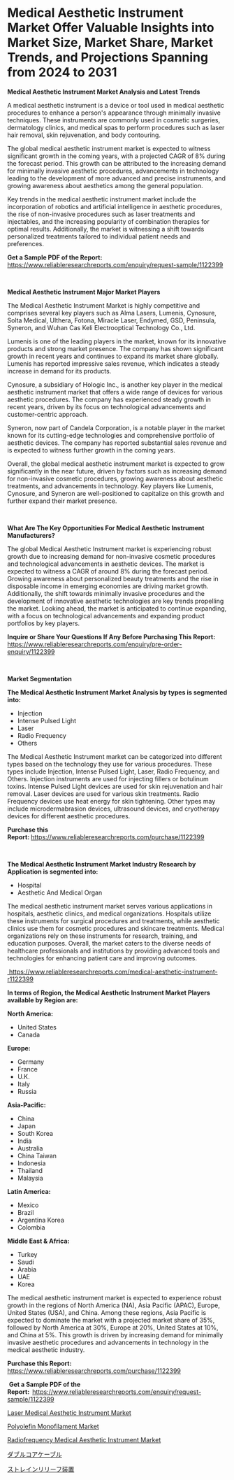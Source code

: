 <p><h1>Medical Aesthetic Instrument Market Offer Valuable Insights into Market Size, Market Share, Market Trends, and Projections Spanning from 2024 to 2031</h1></p><p><strong>Medical Aesthetic Instrument Market Analysis and Latest Trends</strong></p>
<p><p>A medical aesthetic instrument is a device or tool used in medical aesthetic procedures to enhance a person's appearance through minimally invasive techniques. These instruments are commonly used in cosmetic surgeries, dermatology clinics, and medical spas to perform procedures such as laser hair removal, skin rejuvenation, and body contouring.</p><p>The global medical aesthetic instrument market is expected to witness significant growth in the coming years, with a projected CAGR of 8% during the forecast period. This growth can be attributed to the increasing demand for minimally invasive aesthetic procedures, advancements in technology leading to the development of more advanced and precise instruments, and growing awareness about aesthetics among the general population.</p><p>Key trends in the medical aesthetic instrument market include the incorporation of robotics and artificial intelligence in aesthetic procedures, the rise of non-invasive procedures such as laser treatments and injectables, and the increasing popularity of combination therapies for optimal results. Additionally, the market is witnessing a shift towards personalized treatments tailored to individual patient needs and preferences.</p></p>
<p><strong>Get a Sample PDF of the Report:&nbsp;</strong> <a href="https://www.reliableresearchreports.com/enquiry/request-sample/1122399">https://www.reliableresearchreports.com/enquiry/request-sample/1122399</a></p>
<p>&nbsp;</p>
<p><strong>Medical Aesthetic Instrument Major Market Players</strong></p>
<p><p>The Medical Aesthetic Instrument Market is highly competitive and comprises several key players such as Alma Lasers, Lumenis, Cynosure, Solta Medical, Ulthera, Fotona, Miracle Laser, Endymed, GSD, Peninsula, Syneron, and Wuhan Cas Keli Electrooptical Technology Co., Ltd.</p><p>Lumenis is one of the leading players in the market, known for its innovative products and strong market presence. The company has shown significant growth in recent years and continues to expand its market share globally. Lumenis has reported impressive sales revenue, which indicates a steady increase in demand for its products.</p><p>Cynosure, a subsidiary of Hologic Inc., is another key player in the medical aesthetic instrument market that offers a wide range of devices for various aesthetic procedures. The company has experienced steady growth in recent years, driven by its focus on technological advancements and customer-centric approach.</p><p>Syneron, now part of Candela Corporation, is a notable player in the market known for its cutting-edge technologies and comprehensive portfolio of aesthetic devices. The company has reported substantial sales revenue and is expected to witness further growth in the coming years.</p><p>Overall, the global medical aesthetic instrument market is expected to grow significantly in the near future, driven by factors such as increasing demand for non-invasive cosmetic procedures, growing awareness about aesthetic treatments, and advancements in technology. Key players like Lumenis, Cynosure, and Syneron are well-positioned to capitalize on this growth and further expand their market presence.</p></p>
<p>&nbsp;</p>
<p><strong>What Are The Key Opportunities For Medical Aesthetic Instrument Manufacturers?</strong></p>
<p><p>The global Medical Aesthetic Instrument market is experiencing robust growth due to increasing demand for non-invasive cosmetic procedures and technological advancements in aesthetic devices. The market is expected to witness a CAGR of around 8% during the forecast period. Growing awareness about personalized beauty treatments and the rise in disposable income in emerging economies are driving market growth. Additionally, the shift towards minimally invasive procedures and the development of innovative aesthetic technologies are key trends propelling the market. Looking ahead, the market is anticipated to continue expanding, with a focus on technological advancements and expanding product portfolios by key players.</p></p>
<p><strong>Inquire or Share Your Questions If Any Before Purchasing This Report:</strong> <a href="https://www.reliableresearchreports.com/enquiry/pre-order-enquiry/1122399">https://www.reliableresearchreports.com/enquiry/pre-order-enquiry/1122399</a></p>
<p>&nbsp;</p>
<p><strong>Market Segmentation</strong></p>
<p><strong>The Medical Aesthetic Instrument Market Analysis by types is segmented into:</strong></p>
<p><ul><li>Injection</li><li>Intense Pulsed Light</li><li>Laser</li><li>Radio Frequency</li><li>Others</li></ul></p>
<p><p>The Medical Aesthetic Instrument market can be categorized into different types based on the technology they use for various procedures. These types include Injection, Intense Pulsed Light, Laser, Radio Frequency, and Others. Injection instruments are used for injecting fillers or botulinum toxins. Intense Pulsed Light devices are used for skin rejuvenation and hair removal. Laser devices are used for various skin treatments. Radio Frequency devices use heat energy for skin tightening. Other types may include microdermabrasion devices, ultrasound devices, and cryotherapy devices for different aesthetic procedures.</p></p>
<p><strong>Purchase this Report:&nbsp;</strong><a href="https://www.reliableresearchreports.com/purchase/1122399">https://www.reliableresearchreports.com/purchase/1122399</a></p>
<p>&nbsp;</p>
<p><strong>The Medical Aesthetic Instrument Market Industry Research by Application is segmented into:</strong></p>
<p><ul><li>Hospital</li><li>Aesthetic And Medical Organ</li></ul></p>
<p><p>The medical aesthetic instrument market serves various applications in hospitals, aesthetic clinics, and medical organizations. Hospitals utilize these instruments for surgical procedures and treatments, while aesthetic clinics use them for cosmetic procedures and skincare treatments. Medical organizations rely on these instruments for research, training, and education purposes. Overall, the market caters to the diverse needs of healthcare professionals and institutions by providing advanced tools and technologies for enhancing patient care and improving outcomes.</p></p>
<p><a href="https://www.reliableresearchreports.com/medical-aesthetic-instrument-r1122399">&nbsp;https://www.reliableresearchreports.com/medical-aesthetic-instrument-r1122399</a></p>
<p><strong>In terms of Region, the Medical Aesthetic Instrument Market Players available by Region are:</strong></p>
<p>
    <p> <strong> North America: </strong>
        <ul>
            <li>United States</li>
            <li>Canada</li>
        </ul>
        </p> 
    <p> <strong> Europe: </strong>
        <ul>
            <li>Germany</li>
            <li>France</li>
            <li>U.K.</li>
            <li>Italy</li>
            <li>Russia</li>
        </ul>
        </p> 
    <p> <strong> Asia-Pacific: </strong>
        <ul>
            <li>China</li>
            <li>Japan</li>
            <li>South Korea</li>
            <li>India</li>
            <li>Australia</li>
            <li>China Taiwan</li>
            <li>Indonesia</li>
            <li>Thailand</li>
            <li>Malaysia</li>
        </ul>
        </p> 
    <p> <strong> Latin America: </strong>
        <ul>
            <li>Mexico</li>
            <li>Brazil</li>
            <li>Argentina Korea</li>
            <li>Colombia</li>
        </ul>
        </p> 
    <p> <strong> Middle East & Africa: </strong>
        <ul>
            <li>Turkey</li>
            <li>Saudi</li>
            <li>Arabia</li>
            <li>UAE</li>
            <li>Korea</li>
        </ul>
    </p>
    </p>
<p><p>The medical aesthetic instrument market is expected to experience robust growth in the regions of North America (NA), Asia Pacific (APAC), Europe, United States (USA), and China. Among these regions, Asia Pacific is expected to dominate the market with a projected market share of 35%, followed by North America at 30%, Europe at 20%, United States at 10%, and China at 5%. This growth is driven by increasing demand for minimally invasive aesthetic procedures and advancements in technology in the medical aesthetic industry.</p></p>
<p><strong>Purchase this Report: </strong><a href="https://www.reliableresearchreports.com/purchase/1122399">https://www.reliableresearchreports.com/purchase/1122399</a></p>
<p>&nbsp;<strong>Get a Sample PDF of the Report:&nbsp;&nbsp;</strong><a href="https://www.reliableresearchreports.com/enquiry/request-sample/1122399">https://www.reliableresearchreports.com/enquiry/request-sample/1122399</a></p>
<p><strong></strong></p>
<p><p><a href="https://github.com/ruddyyedelwadw/Market-Research-Report-List-2/blob/main/laser-medical-aesthetic-instrument-market.md">Laser Medical Aesthetic Instrument Market</a></p><p><a href="https://issuu.com/reportprime-2/docs/polyolefin-monofilament-market-size-2030.pptx">Polyolefin Monofilament Market</a></p><p><a href="https://github.com/jaidynmorantestelletmjzya/Market-Research-Report-List-2/blob/main/radiofrequency-medical-aesthetic-instrument-market.md">Radiofrequency Medical Aesthetic Instrument Market</a></p><p><a href="https://github.com/alyle7648/Market-Research-Report-List-1/blob/main/220539752464.md">ダブルコアケーブル</a></p><p><a href="https://github.com/leigh4852023/Market-Research-Report-List-1/blob/main/198010552465.md">ストレインリリーフ装置</a></p></p>